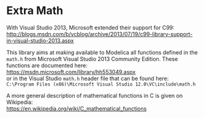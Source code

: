 Extra Math
===============

With Visual Studio 2013, Microsoft extended their support for C99:  
http://blogs.msdn.com/b/vcblog/archive/2013/07/19/c99-library-support-in-visual-studio-2013.aspx

This library aims at making available to Modelica all functions defined in the
`math.h` from Microsoft Visual Studio 2013 Community Edition.
These functions are documented here:  
https://msdn.microsoft.com/library/hh553049.aspx  
or in the Visual Studio `math.h` header file that can be found here:  
`C:\Program Files (x86)\Microsoft Visual Studio 12.0\VC\include\math.h`

A more general description of mathematical functions in C is given on Wikipedia:  
https://en.wikipedia.org/wiki/C_mathematical_functions
